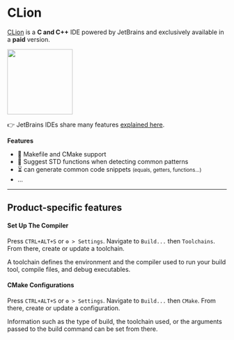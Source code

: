 # CLion

<div class="row row-cols-md-2"><div>

[CLion](https://www.jetbrains.com/clion/) is a **C and C++** IDE powered by JetBrains and exclusively available in a **paid** version.

<p class="text-center">
<img src="/courses/tools-and-frameworks/editors/jetbrains/clion/_images/logo.png" width="150"/>
</p>

👉 JetBrains IDEs share many features [explained here](../_general/index.md).
</div><div>

**Features**

* 🌱 Makefile and CMake support
* 🚀 Suggest STD functions when detecting common patterns
* ⏳ can generate common code snippets <small>(equals, getters, functions...)</small>
* ...
</div></div>

<hr class="sep-both">

## Product-specific features

<div class="row row-cols-md-2"><div>

#### Set Up The Compiler

Press `CTRL+ALT+S` or `⚙️ > Settings`. Navigate to `Build...` then `Toolchains`. From there, create or update a toolchain.

A toolchain defines the environment and the compiler used to run your build tool, compile files, and debug executables.

#### CMake Configurations

Press `CTRL+ALT+S` or `⚙️ > Settings`. Navigate to `Build...` then `CMake`. From there, create or update a configuration.

Information such as the type of build, the toolchain used, or the arguments passed to the build command can be set from there.
</div><div>
</div></div>